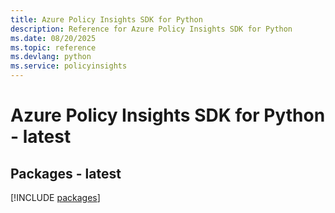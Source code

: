 ```yaml
---
title: Azure Policy Insights SDK for Python
description: Reference for Azure Policy Insights SDK for Python
ms.date: 08/20/2025
ms.topic: reference
ms.devlang: python
ms.service: policyinsights
---
```

# Azure Policy Insights SDK for Python - latest
## Packages - latest
[!INCLUDE [packages](policy-insights-index.md)]